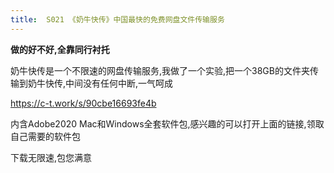 ```yaml
---
title:  S021 《奶牛快传》中国最快的免费网盘文件传输服务
---
```



**做的好不好,全靠同行衬托**

奶牛快传是一个不限速的网盘传输服务,我做了一个实验,把一个38GB的文件夹传输到奶牛快传,中间没有任何中断,一气呵成

https://c-t.work/s/90cbe16693fe4b

内含Adobe2020 Mac和Windows全套软件包,感兴趣的可以打开上面的链接,领取自己需要的软件包

下载无限速,包您满意














